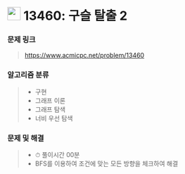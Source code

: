 # <img src="https://d2gd6pc034wcta.cloudfront.net/tier/14.svg" width="30">  13460: 구슬 탈출 2

### 문제 링크

> https://www.acmicpc.net/problem/13460



### 알고리즘 분류

>- 구현
>- 그래프 이론
>- 그래프 탐색
>- 너비 우선 탐색



### 문제 및 해결

>- ⏱ 풀이시간 00분
>- BFS를 이용하여 조건에 맞는 모든 방향을 체크하여 해결

